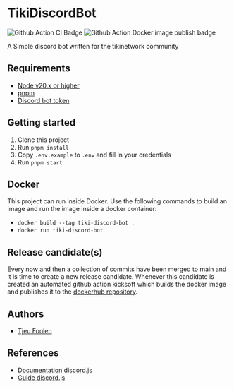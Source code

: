 # TikiDiscordBot 

![Github Action CI Badge](https://github.com/tjeufoolen/TikiDiscordBot/actions/workflows/ci.yml/badge.svg) ![Github Action Docker image publish badge](https://github.com/tjeufoolen/TikiDiscordBot/actions/workflows/docker.yml/badge.svg)

A Simple discord bot written for the tikinetwork community

## Requirements

- [Node v20.x or higher](https://nodejs.org)
- [pnpm](https://pnpm.io/)
- [Discord bot token](https://discordjs.guide/preparations/setting-up-a-bot-application.html#your-bot-s-token)

## Getting started

1. Clone this project
2. Run `pnpm install`
3. Copy `.env.example` to `.env` and fill in your credentials
4. Run `pnpm start`

## Docker

This project can run inside Docker. Use the following commands to build an image and run the image inside a docker container:

- `docker build --tag tiki-discord-bot .`
- `docker run tiki-discord-bot`

## Release candidate(s)

Every now and then a collection of commits have been merged to main and it is time to create a new release candidate. Whenever this candidate is created an automated github action kicksoff which builds the docker image and publishes it to the [dockerhub repository](https://hub.docker.com/r/tjeufoolen/tiki-discord-bot/tags).

## Authors

- [Tjeu Foolen](https://github.com/tjeufoolen)

## References

- [Documentation discord.js](https://discord.js.org/docs/packages/discord.js/14.15.2)
- [Guide discord.js](https://discordjs.guide/#before-you-begin)
